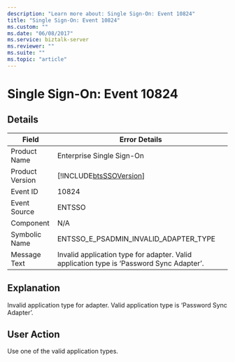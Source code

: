 ```yaml
---
description: "Learn more about: Single Sign-On: Event 10824"
title: "Single Sign-On: Event 10824"
ms.custom: ""
ms.date: "06/08/2017"
ms.service: biztalk-server
ms.reviewer: ""
ms.suite: ""
ms.topic: "article"
---
```

# Single Sign-On: Event 10824
## Details  
  
| Field | Error Details |
|-----------------|------------------------------------------------------------------------------------------|
|  Product Name   |                                Enterprise Single Sign-On                                 |
| Product Version |                [!INCLUDE[btsSSOVersion](../includes/btsssoversion-md.md)]                |
|    Event ID     |                                          10824                                           |
|  Event Source   |                                          ENTSSO                                          |
|    Component    |                                           N/A                                            |
|  Symbolic Name  |                          ENTSSO_E_PSADMIN_INVALID_ADAPTER_TYPE                           |
|  Message Text   | Invalid application type for adapter. Valid application type is ‘Password Sync Adapter’. |
  
## Explanation  
 Invalid application type for adapter. Valid application type is ‘Password Sync Adapter’.  
  
## User Action  
 Use one of the valid application types.

